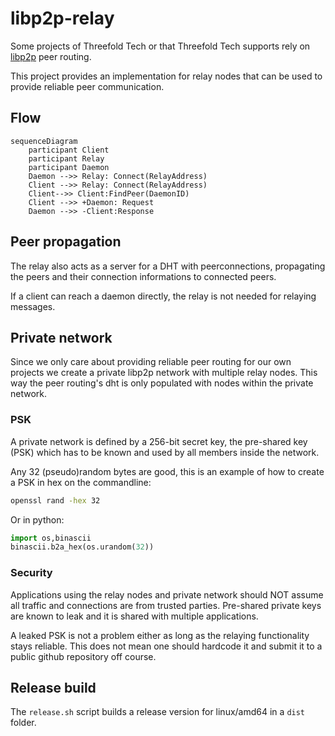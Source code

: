 # libp2p-relay

Some projects of Threefold Tech or that Threefold Tech supports rely on [libp2p](https://libp2p.io) peer routing.

This project provides an implementation for relay nodes that can be used to provide reliable peer communication.

## Flow

```mermaid
sequenceDiagram
    participant Client
    participant Relay
    participant Daemon 
    Daemon -->> Relay: Connect(RelayAddress) 
    Client -->> Relay: Connect(RelayAddress)
    Client-->> Client:FindPeer(DaemonID)
    Client -->> +Daemon: Request
    Daemon -->> -Client:Response
```

## Peer propagation

The relay also acts as a server for a DHT with peerconnections, propagating the peers and their connection informations to connected peers.

If a client can reach a daemon directly, the relay is not needed for relaying messages.

## Private network

Since we only care about providing reliable peer routing for our own projects we create a private libp2p network with multiple relay nodes. This way the peer routing's dht is only populated with nodes within the private network.

### PSK

A private network is defined by a 256-bit secret key, the pre-shared key (PSK) which has to be known and used by all members inside the network.

Any 32 (pseudo)random bytes are good, this is an example of how to create a PSK in hex on the commandline:

```sh
openssl rand -hex 32
```

Or in python:

```python
import os,binascii
binascii.b2a_hex(os.urandom(32))
```

### Security

Applications using the relay nodes and private network should NOT assume all traffic and connections are from trusted parties. Pre-shared private keys are known to leak and it is shared with multiple applications.

A leaked PSK is not a problem either as long as the relaying functionality stays reliable. This does not mean one should hardcode it and submit it to a public github repository off course.

## Release build

The `release.sh` script builds a release version for linux/amd64 in a `dist` folder.
